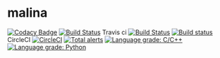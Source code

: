 # malina
[![Codacy Badge](https://api.codacy.com/project/badge/Grade/dad3bf26a91349d08b3b4091f4994c39)](https://www.codacy.com/app/cyniu88/malina?utm_source=github.com&amp;utm_medium=referral&amp;utm_content=cyniu88/malina&amp;utm_campaign=Badge_Grade)
[![Build Status](https://travis-ci.org/cyniu88/malina.svg?branch=master)](https://travis-ci.org/cyniu88/malina)
Travis ci [![Build Status](https://travis-ci.com/cyniu88/malina.svg?branch=master)](https://travis-ci.com/cyniu88/malina)
[![Build status](https://ci.appveyor.com/api/projects/status/t0tcpo87yixo6aex?svg=true)](https://ci.appveyor.com/project/cyniu88/malina)
CircleCI
[![CircleCI](https://circleci.com/gh/cyniu88/malina.svg?style=svg)](https://circleci.com/gh/cyniu88/malina)
[![Total alerts](https://img.shields.io/lgtm/alerts/g/cyniu88/malina.svg?logo=lgtm&logoWidth=18)](https://lgtm.com/projects/g/cyniu88/malina/alerts/)
[![Language grade: C/C++](https://img.shields.io/lgtm/grade/cpp/g/cyniu88/malina.svg?logo=lgtm&logoWidth=18)](https://lgtm.com/projects/g/cyniu88/malina/context:cpp)
[![Language grade: Python](https://img.shields.io/lgtm/grade/python/g/cyniu88/malina.svg?logo=lgtm&logoWidth=18)](https://lgtm.com/projects/g/cyniu88/malina/context:python)
